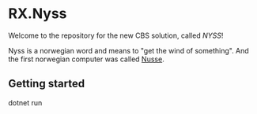 # RX.Nyss

Welcome to the repository for the new CBS solution, called *NYSS*! 

Nyss is a norwegian word and means to "get the wind of something". And the first norwegian computer was called [Nusse](https://no.wikipedia.org/wiki/Nusse).

## Getting started
dotnet run